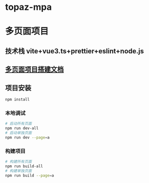 # topaz-mpa

# 多页面项目

## 技术栈 vite+vue3.ts+prettier+eslint+node.js

## [多页面项目搭建文档](https://www.jianshu.com/p/ad28486eb8e3)

## 项目安装

```sh
npm install
```

### 本地调试

```sh
# 启动所有页面
npm run dev-all
# 启动单独页面
npm run dev --page=a
```

### 构建项目

```sh
# 构建所有页面
npm run build-all
# 构建单独页面
npm run build --page=a
```

